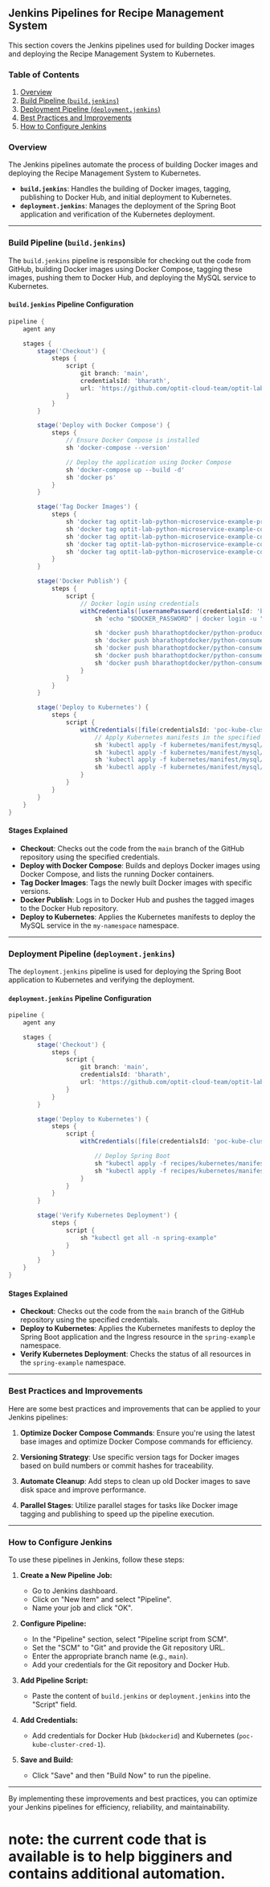 ## Jenkins Pipelines for Recipe Management System

This section covers the Jenkins pipelines used for building Docker images and deploying the Recipe Management System to Kubernetes.

### Table of Contents

1. [Overview](#overview)
2. [Build Pipeline (`build.jenkins`)](#build-pipeline-buildjenkins)
3. [Deployment Pipeline (`deployment.jenkins`)](#deployment-pipeline-deploymentjenkins)
4. [Best Practices and Improvements](#best-practices-and-improvements)
5. [How to Configure Jenkins](#how-to-configure-jenkins)

### Overview

The Jenkins pipelines automate the process of building Docker images and deploying the Recipe Management System to Kubernetes. 

- **`build.jenkins`**: Handles the building of Docker images, tagging, publishing to Docker Hub, and initial deployment to Kubernetes.
- **`deployment.jenkins`**: Manages the deployment of the Spring Boot application and verification of the Kubernetes deployment.

---

### Build Pipeline (`build.jenkins`)

The `build.jenkins` pipeline is responsible for checking out the code from GitHub, building Docker images using Docker Compose, tagging these images, pushing them to Docker Hub, and deploying the MySQL service to Kubernetes.

#### `build.jenkins` Pipeline Configuration

```groovy
pipeline {
    agent any

    stages {
        stage('Checkout') {
            steps {
                script {
                    git branch: 'main',
                    credentialsId: 'bharath',
                    url: 'https://github.com/optit-cloud-team/optit-lab-python-microservice-example.git'
                }
            }
        }

        stage('Deploy with Docker Compose') {
            steps {
                // Ensure Docker Compose is installed
                sh 'docker-compose --version'

                // Deploy the application using Docker Compose
                sh 'docker-compose up --build -d'
                sh 'docker ps'
            }
        }

        stage('Tag Docker Images') {
            steps {
                sh 'docker tag optit-lab-python-microservice-example-producer:latest bharathoptdocker/python-producer:1'
                sh 'docker tag optit-lab-python-microservice-example-consumer_one:latest bharathoptdocker/python-consumer-one:1'
                sh 'docker tag optit-lab-python-microservice-example-consumer_two:latest bharathoptdocker/python-consumer-two:1'
                sh 'docker tag optit-lab-python-microservice-example-consumer_three:latest bharathoptdocker/python-consumer-three:1'
                sh 'docker tag optit-lab-python-microservice-example-consumer_four:latest bharathoptdocker/python-consumer-four:1'
            }
        }

        stage('Docker Publish') {
            steps {
                script {
                    // Docker login using credentials
                    withCredentials([usernamePassword(credentialsId: 'bkdockerid', usernameVariable: 'DOCKER_USERNAME', passwordVariable: 'DOCKER_PASSWORD')]) {
                        sh 'echo "$DOCKER_PASSWORD" | docker login -u "$DOCKER_USERNAME" --password-stdin'

                        sh 'docker push bharathoptdocker/python-producer:1'
                        sh 'docker push bharathoptdocker/python-consumer-one:1'
                        sh 'docker push bharathoptdocker/python-consumer-two:1'
                        sh 'docker push bharathoptdocker/python-consumer-three:1'
                        sh 'docker push bharathoptdocker/python-consumer-four:1'
                    }
                }
            }
        }

        stage('Deploy to Kubernetes') {
            steps {
                script {
                    withCredentials([file(credentialsId: 'poc-kube-cluster-cred-1', variable: 'KUBECONFIG')]) {
                        // Apply Kubernetes manifests in the specified namespace
                        sh 'kubectl apply -f kubernetes/manifest/mysql/service.yaml -n my-namespace'
                        sh 'kubectl apply -f kubernetes/manifest/mysql/mysql-storage.yaml/mysql-pvc.yaml -n my-namespace'
                        sh 'kubectl apply -f kubernetes/manifest/mysql/mysql-secret.yaml -n my-namespace'
                        sh 'kubectl apply -f kubernetes/manifest/mysql/deployment.yaml -n my-namespace'
                    }
                }
            }
        }
    }
}
```

#### Stages Explained

- **Checkout**: Checks out the code from the `main` branch of the GitHub repository using the specified credentials.
- **Deploy with Docker Compose**: Builds and deploys Docker images using Docker Compose, and lists the running Docker containers.
- **Tag Docker Images**: Tags the newly built Docker images with specific versions.
- **Docker Publish**: Logs in to Docker Hub and pushes the tagged images to the Docker Hub repository.
- **Deploy to Kubernetes**: Applies the Kubernetes manifests to deploy the MySQL service in the `my-namespace` namespace.

---

### Deployment Pipeline (`deployment.jenkins`)

The `deployment.jenkins` pipeline is used for deploying the Spring Boot application to Kubernetes and verifying the deployment.

#### `deployment.jenkins` Pipeline Configuration

```groovy
pipeline {
    agent any

    stages {
        stage('Checkout') {
            steps {
                script {
                    git branch: 'main',
                    credentialsId: 'bharath',
                    url: 'https://github.com/optit-cloud-team/optit-lab-springmvc-example.git'
                }
            }
        }

        stage('Deploy to Kubernetes') {
            steps {
                script {
                    withCredentials([file(credentialsId: 'poc-kube-cluster-cred-1', variable: 'KUBECONFIG')]) {

                        // Deploy Spring Boot
                        sh "kubectl apply -f recipes/kubernetes/manifests/springboot-deployment.yaml -n spring-example"
                        sh "kubectl apply -f recipes/kubernetes/manifests/springboot-service.yaml -n spring-example"
                    }
                }
            }
        }

        stage('Verify Kubernetes Deployment') {
            steps {
                script {
                    sh "kubectl get all -n spring-example"
                }
            }
        }
    }
}
```

#### Stages Explained

- **Checkout**: Checks out the code from the `main` branch of the GitHub repository using the specified credentials.
- **Deploy to Kubernetes**: Applies the Kubernetes manifests to deploy the Spring Boot application and the Ingress resource in the `spring-example` namespace.
- **Verify Kubernetes Deployment**: Checks the status of all resources in the `spring-example` namespace.

---

### Best Practices and Improvements

Here are some best practices and improvements that can be applied to your Jenkins pipelines:

1. **Optimize Docker Compose Commands**: Ensure you're using the latest base images and optimize Docker Compose commands for efficiency.
   
2. **Versioning Strategy**: Use specific version tags for Docker images based on build numbers or commit hashes for traceability.

3. **Automate Cleanup**: Add steps to clean up old Docker images to save disk space and improve performance.

4. **Parallel Stages**: Utilize parallel stages for tasks like Docker image tagging and publishing to speed up the pipeline execution.

---

### How to Configure Jenkins

To use these pipelines in Jenkins, follow these steps:

1. **Create a New Pipeline Job:**
   - Go to Jenkins dashboard.
   - Click on "New Item" and select "Pipeline".
   - Name your job and click "OK".

2. **Configure Pipeline:**
   - In the "Pipeline" section, select "Pipeline script from SCM".
   - Set the "SCM" to "Git" and provide the Git repository URL.
   - Enter the appropriate branch name (e.g., `main`).
   - Add your credentials for the Git repository and Docker Hub.

3. **Add Pipeline Script:**
   - Paste the content of `build.jenkins` or `deployment.jenkins` into the "Script" field.

4. **Add Credentials:**
   - Add credentials for Docker Hub (`bkdockerid`) and Kubernetes (`poc-kube-cluster-cred-1`).

5. **Save and Build:**
   - Click "Save" and then "Build Now" to run the pipeline.

---

By implementing these improvements and best practices, you can optimize your Jenkins pipelines for efficiency, reliability, and maintainability. 

# note: the current code that is available is to help bigginers and contains additional automation.
